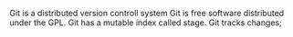 Git is a distributed version controll system
Git is free software distributed under the GPL.
Git has a mutable index called stage.
Git tracks changes;
